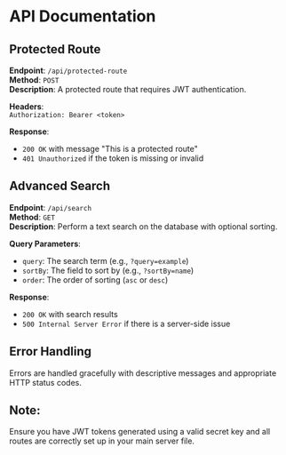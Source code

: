 
# API Documentation

## Protected Route
**Endpoint**: `/api/protected-route`  
**Method**: `POST`  
**Description**: A protected route that requires JWT authentication.  

**Headers**:  
`Authorization: Bearer <token>`

**Response**:  
- `200 OK` with message "This is a protected route"
- `401 Unauthorized` if the token is missing or invalid

## Advanced Search
**Endpoint**: `/api/search`  
**Method**: `GET`  
**Description**: Perform a text search on the database with optional sorting.  

**Query Parameters**:  
- `query`: The search term (e.g., `?query=example`)
- `sortBy`: The field to sort by (e.g., `?sortBy=name`)
- `order`: The order of sorting (`asc` or `desc`)

**Response**:  
- `200 OK` with search results
- `500 Internal Server Error` if there is a server-side issue

## Error Handling
Errors are handled gracefully with descriptive messages and appropriate HTTP status codes.

## Note:
Ensure you have JWT tokens generated using a valid secret key and all routes are correctly set up in your main server file.
